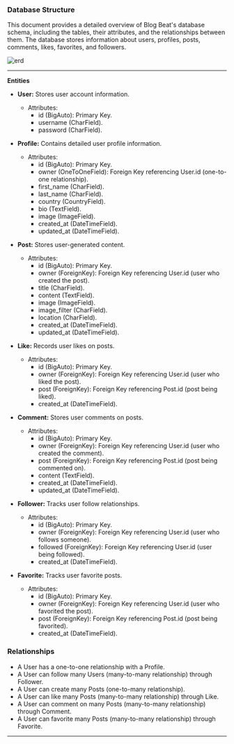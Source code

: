 ### Database Structure

This document provides a detailed overview of Blog Beat's database schema, including the tables, their attributes, and the relationships between them. The database stores information about users, profiles, posts, comments, likes, favorites, and followers.

![erd](https://github.com/j0hanz/blog_beat_api/assets/159924955/6b11144b-f52f-4ab2-99df-9b07f1758f1a)

---

**Entities**

* **User:** Stores user account information.
    * Attributes:
        * id (BigAuto): Primary Key.
        * username (CharField).
        * password (CharField).

* **Profile:** Contains detailed user profile information.
    * Attributes:
        * id (BigAuto): Primary Key.
        * owner (OneToOneField): Foreign Key referencing User.id (one-to-one relationship).
        * first_name (CharField).
        * last_name (CharField).
        * country (CountryField).
        * bio (TextField).
        * image (ImageField).
        * created_at (DateTimeField).
        * updated_at (DateTimeField).

* **Post:** Stores user-generated content.
    * Attributes:
        * id (BigAuto): Primary Key.
        * owner (ForeignKey): Foreign Key referencing User.id (user who created the post).
        * title (CharField).
        * content (TextField).
        * image (ImageField).
        * image_filter (CharField).
        * location (CharField).
        * created_at (DateTimeField).
        * updated_at (DateTimeField).

* **Like:** Records user likes on posts.
    * Attributes:
        * id (BigAuto): Primary Key.
        * owner (ForeignKey): Foreign Key referencing User.id (user who liked the post).
        * post (ForeignKey): Foreign Key referencing Post.id (post being liked).
        * created_at (DateTimeField).

* **Comment:** Stores user comments on posts.
    * Attributes:
        * id (BigAuto): Primary Key.
        * owner (ForeignKey): Foreign Key referencing User.id (user who created the comment).
        * post (ForeignKey): Foreign Key referencing Post.id (post being commented on).
        * content (TextField).
        * created_at (DateTimeField).
        * updated_at (DateTimeField).

* **Follower:** Tracks user follow relationships.
    * Attributes:
        * id (BigAuto): Primary Key.
        * owner (ForeignKey): Foreign Key referencing User.id (user who follows someone).
        * followed (ForeignKey): Foreign Key referencing User.id (user being followed).
        * created_at (DateTimeField).

* **Favorite:** Tracks user favorite posts.
    * Attributes:
        * id (BigAuto): Primary Key.
        * owner (ForeignKey): Foreign Key referencing User.id (user who favorited the post).
        * post (ForeignKey): Foreign Key referencing Post.id (post being favorited).
        * created_at (DateTimeField).

### Relationships

* A User has a one-to-one relationship with a Profile.
* A User can follow many Users (many-to-many relationship) through Follower.
* A User can create many Posts (one-to-many relationship).
* A User can like many Posts (many-to-many relationship) through Like.
* A User can comment on many Posts (many-to-many relationship) through Comment.
* A User can favorite many Posts (many-to-many relationship) through Favorite.

---
